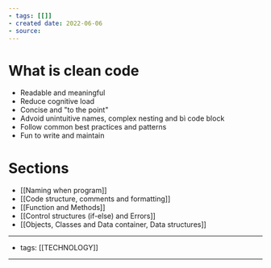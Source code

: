 ```yaml
---
- tags: [[]]
- created date: 2022-06-06
- source: 
---
```


# What is clean code
- Readable and meaningful
- Reduce cognitive load
- Concise and "to the point"
- Advoid unintuitive names, complex nesting and bì code block
- Follow common best practices and patterns
- Fun to write and maintain

# Sections
- [[Naming when program]]
- [[Code structure, comments and formatting]]
- [[Function and Methods]]
- [[Control structures (if-else) and Errors]]
- [[Objects, Classes and Data container, Data structures]]


---
- tags: [[TECHNOLOGY]]
---